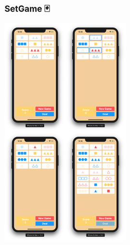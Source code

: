# SetGame 🃏
<img src="https://raw.githubusercontent.com/chrisaguilera/SetGame/master/SetGame/Supporting%20Files/Screenshots/SetScreenshot1.png" align="" height="40%" width="40%" ><img src="https://raw.githubusercontent.com/chrisaguilera/SetGame/master/SetGame/Supporting%20Files/Screenshots/SetScreenshot2.png" align="" height="40%" width="40%" >
<img src="https://raw.githubusercontent.com/chrisaguilera/SetGame/master/SetGame/Supporting%20Files/Screenshots/SetScreenshot3.png" align="" height="40%" width="40%" ><img src="https://raw.githubusercontent.com/chrisaguilera/SetGame/master/SetGame/Supporting%20Files/Screenshots/SetScreenshot4.png" align="" height="40%" width="40%" >
